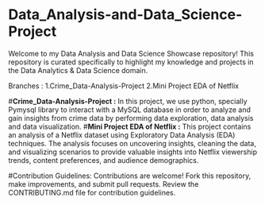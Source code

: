 # Data_Analysis-and-Data_Science-Project
Welcome to my Data Analysis and Data Science Showcase repository! This repository is curated specifically to highlight my knowledge and projects in the Data Analytics & Data Science domain.

Branches : 
1.Crime_Data-Analysis-Project 
2.Mini Project EDA of Netflix

#**Crime_Data-Analysis-Project :** In this project, we use python, specially Pymysql library to interact with a MySQL database in order to analyze and gain insights from crime data by performing data exploration, data analysis and data visualization.
#**Mini Project EDA of Netflix :** This project contains an analysis of a Netflix dataset using Exploratory Data Analysis (EDA) techniques. The analysis focuses on uncovering insights, cleaning the data, and visualizing scenarios to provide valuable insights into Netflix viewership trends, content preferences, and audience demographics.

#Contribution Guidelines: Contributions are welcome! Fork this repository, make improvements, and submit pull requests. Review the CONTRIBUTING.md file for contribution guidelines.
